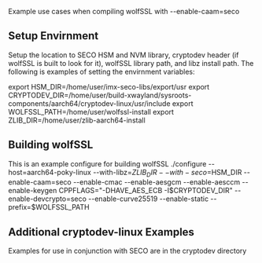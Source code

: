 Example use cases when compiling wolfSSL with --enable-caam=seco

## Setup Envirnment

Setup the location to SECO HSM and NVM library, cryptodev header (if wolfSSL is built to look for it), wolfSSL library path, and libz install path. The following is examples of setting the envirnment variables:

export HSM_DIR=/home/user/imx-seco-libs/export/usr
export CRYPTODEV_DIR=/home/user/build-xwayland/sysroots-components/aarch64/cryptodev-linux/usr/include
export WOLFSSL_PATH=/home/user/wolfssl-install
export ZLIB_DIR=/home/user/zlib-aarch64-install

## Building wolfSSL
This is an example configure for building wolfSSL
./configure --host=aarch64-poky-linux --with-libz=$ZLIB_DIR --with-seco=$HSM_DIR --enable-caam=seco --enable-cmac --enable-aesgcm --enable-aesccm --enable-keygen CPPFLAGS="-DHAVE_AES_ECB -I$CRYPTODEV_DIR" --enable-devcrypto=seco --enable-curve25519 --enable-static --prefix=$WOLFSSL_PATH

## Additional cryptodev-linux Examples
Examples for use in conjunction with SECO are in the cryptodev directory
